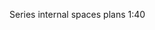 <span class="transform-to-uppercase">Series internal spaces plans <span class="highlight-red">1:40</span></span>